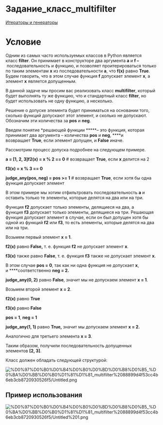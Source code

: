 # Задание_класс_multifilter

[Итераторы и генераторы](https://stepik.org/lesson/24464/step/4?auth=login&unit=6769)

# Условие

Одним из самых часто используемых классов в Python является класс **filter**. Он принимает в конструкторе два аргумента **a** и **f –** последовательность и функцию, и позволяет проитерироваться только по таким элементам **x** из последовательности **a**, что **f(x)** равно **True**. Будем говорить, что в этом случае функция **f** допускает элемент **x**, а элемент **x** является допущенным.

В данной задаче мы просим вас реализовать класс **multifilter**, который будет выполнять ту же функцию, что и стандартный класс **filter**, но будет использовать не одну функцию, а несколько.

Решение о допуске элемента будет приниматься на основании того, сколько функций допускают этот элемент, и сколько не допускают. Обозначим эти количества за **pos** и **neg**.

Введем понятие *решающей функции *****– это функция, которая принимает два аргумента – количества **pos** и **neg**, ****и возвращает **True**, если элемент допущен, и **False** иначе.

Рассмотрим процесс допуска подробнее на следующем примере.

**a = [1, 2, 3]f2(x) = x % 2 == 0** # возвращает **True**, если **x** делится на 2

**f3(x) = x % 3 == 0**

**judge_any(pos, neg) = pos >= 1** # возвращает **True**, если хотя бы одна функция допускает элемент

В этом примере мы хотим отфильтровать последовательность **a** и оставить только те элементы, которые делятся на два или на три.

Функция **f2** допускает только элементы, делящиеся на два, а функция **f3** допускает только элементы, делящиеся на три. Решающая функция допускает элемент в случае, если он был допущен хотя бы одной из функций **f2** или **f3**, то есть элементы, которые делятся на два или на три.

Возьмем первый элемент **x = 1**.

**f2(x)** равно **False,** т. е. функция **f2** не допускает элемент **x**.

**f3(x)** также равно **False**, т. е. функция **f3** также не допускает элемент **x**.

В этом случае **pos = 0**, так как ни одна функция не допускает **x**, и ****соответственно **neg = 2.**

**judge_any(0, 2)** равно **False**, значит мы не допускаем элемент **x = 1**.

Возьмем второй элемент **x = 2**.

**f2(x)** равно **True**

**f3(x)** равно **False**

**pos = 1**, **neg = 1**

**judge_any(1, 1)** равно **True,** значит мы допускаем элемент **x = 2.**

Аналогично для третьего элемента **x = 3**.

Таким образом, получили последовательность допущенных элементов **[2, 3]**.

Класс должен обладать следующей структурой:

![%D0%97%D0%B0%D0%B4%D0%B0%D0%BD%D0%B8%D0%B5_%D0%BA%D0%BB%D0%B0%D1%81%D1%81_multifilter%2088899d4f53cc4b6eb3cb8720930526f5/Untitled.png](%D0%97%D0%B0%D0%B4%D0%B0%D0%BD%D0%B8%D0%B5_%D0%BA%D0%BB%D0%B0%D1%81%D1%81_multifilter%2088899d4f53cc4b6eb3cb8720930526f5/Untitled.png)

## Пример использования

![%D0%97%D0%B0%D0%B4%D0%B0%D0%BD%D0%B8%D0%B5_%D0%BA%D0%BB%D0%B0%D1%81%D1%81_multifilter%2088899d4f53cc4b6eb3cb8720930526f5/Untitled%201.png](%D0%97%D0%B0%D0%B4%D0%B0%D0%BD%D0%B8%D0%B5_%D0%BA%D0%BB%D0%B0%D1%81%D1%81_multifilter%2088899d4f53cc4b6eb3cb8720930526f5/Untitled%201.png)